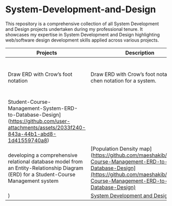 # System-Development-and-Design
This repository is a comprehensive collection of all System Development and Design projects undertaken during my professional tenure. It showcases my expertise in System Development and Design
 highlighting web/software design development skills applied across various projects.

| Projects  | Description | link | Category |
| ------------- | ------------- |------------- |------------- |
|Draw ERD with Crow’s foot notation  | Draw ERD with Crow’s foot notation and chen notation for a system.  | [Draw ERD with Crow’s foot notation](https://github.com/maeshakib/ERD-Crow-s-foot-notation) |  [System Development and Design](https://github.com/maeshakib/System-Development-and-Design)  |
| Student-Course-Management-System-ERD-to-Database-Design](https://github.com/user-attachments/assets/2033f240-843a-44b1-abd8-1d41559740a8)
  | developing a comprehensive relational database model from an Entity-Relationship Diagram (ERD) for a Student-Course Management system  | [Population Density map](https://github.com/maeshakib/Student-Course-Management-ERD-to-Database-Design](https://github.com/maeshakib/Student-Course-Management-ERD-to-Database-Design)
) | [System Development and Design](https://github.com/maeshakib/System-Development-and-Design) |

